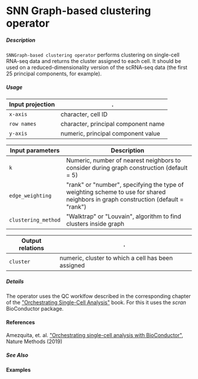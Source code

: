 # SNN Graph-based clustering operator

##### Description
`SNNGraph-based clustering operator` performs clustering on single-cell RNA-seq data and returns the cluster assigned to each cell. It should be used on a reduced-dimensionality version of the scRNA-seq data (the first 25 principal components, for example).

##### Usage

Input projection|.
---|---
`x-axis`        | character, cell ID
`row names`     | character, principal component name
`y-axis`        | numeric, principal component value



| Input parameters | Description                                                                              |
| -----------------| ---------------------------------------------------------------------------------------- |
| `k`          | Numeric, number of nearest neighbors to consider during graph construction (default = 5)             |
| `edge_weighting`  | "rank" or "number", specifying the type of weighting scheme to use for shared neighbors in graph construction (default = "rank") |
| `clustering_method` | "Walktrap" or "Louvain", algorithm to find clusters inside graph    |

Output relations|.
---|---
`cluster`       | numeric, cluster to which a cell has been assigned 

##### Details
The operator uses the QC worklfow described in the corresponding chapter of the ["Orchestrating Single-Cell Analysis"](https://osca.bioconductor.org/clustering.html) book. For this it uses the _scran_ BioConductor package.

#### References
Amezquita, et. al. ["Orchestrating single-cell analysis with BioConductor"](https://www.nature.com/articles/s41592-019-0654-x), Nature Methods (2019)

##### See Also

#### Examples

